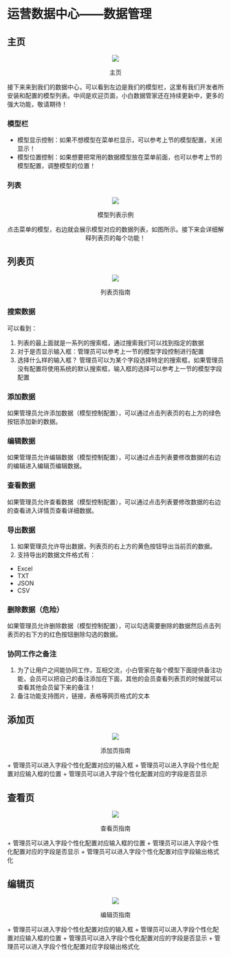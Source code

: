 # 运营数据中心——数据管理

## 主页
<div align="center">
<img src="http://cdn7.okayapi.com/89E670FD80BA98E7F7D7E81688123F32_20190524224749_ba878a3e0d9ce85c1178b198317b86d1.png">
<p align="center">主页</p>
</div>

接下来来到我们的数据中心，可以看到左边是我们的模型栏，这里有我们开发者所安装和配置的模型列表。中间是欢迎页面，小白数据管家还在持续更新中，更多的强大功能，敬请期待！

### 模型栏

+ 模型显示控制：如果不想模型在菜单栏显示，可以参考上节的模型配置，关闭显示！
+ 模型位置控制：如果想要把常用的数据模型放在菜单前面，也可以参考上节的模型配置，调整模型的位置！

### 列表

<div align="center">
<img src="http://cdn7.okayapi.com/89E670FD80BA98E7F7D7E81688123F32_20190524230124_9f91666d90c425f474b5d2e88445288f.png">
<p align="center">模型列表示例</p>
点击菜单的模型，右边就会展示模型对应的数据列表，如图所示。接下来会详细解释列表页的每个功能！
</div>

## 列表页

<div align="center">
<img src="http://cdn7.okayapi.com/89E670FD80BA98E7F7D7E81688123F32_20190524231726_8606ef271b6bf2d25841d700a7dabfaa.png">
<p align="center">列表页指南</p>
</div>

### 搜索数据
可以看到：
1. 列表的最上面就是一系列的搜索框，通过搜索我们可以找到指定的数据
2. 对于是否显示输入框：管理员可以参考上一节的模型字段控制进行配置
3. 选择什么样的输入框？ 管理员可以为某个字段选择特定的搜索框，如果管理员没有配置将使用系统的默认搜索框，输入框的选择可以参考上一节的模型字段配置


### 添加数据
如果管理员允许添加数据（模型控制配置），可以通过点击列表页的右上方的绿色按钮添加新的数据。


### 编辑数据
如果管理员允许编辑数据（模型控制配置），可以通过点击列表要修改数据的右边的编辑进入编辑页编辑数据。

### 查看数据
如果管理员允许查看数据（模型控制配置），可以通过点击列表要修改数据的右边的查看进入详情页查看详细数据。

### 导出数据
1. 如果管理员允许导出数据，列表页的右上方的黄色按钮导出当前页的数据。
2. 支持导出的数据文件格式有：
+ Excel
+ TXT
+ JSON
+ CSV




### 删除数据（**危险**）
如果管理员允许删除数据（模型控制配置），可以勾选需要删除的数据然后点击列表页的右下方的红色按钮删除勾选的数据。

### 协同工作之备注
1. 为了让用户之间能协同工作，互相交流，小白管家在每个模型下面提供备注功能，会员可以把自己的备注添加在下面，其他的会员查看列表页的时候就可以查看其他会员留下来的备注！
2. 备注功能支持图片，链接，表格等网页格式的文本

## 添加页
<div align="center">
<img src="http://cdn7.okayapi.com/89E670FD80BA98E7F7D7E81688123F32_20190524234505_0ecc05d9f0416c9d3d351384f7ffc5b8.png">
<p align="center">添加页指南</p>
</div>
+ 管理员可以进入字段个性化配置对应的输入框
+ 管理员可以进入字段个性化配置对应输入框的位置
+ 管理员可以进入字段个性化配置对应的字段是否显示


## 查看页
<div align="center">
<img src="http://cdn7.okayapi.com/89E670FD80BA98E7F7D7E81688123F32_20190524235445_ef6c5c04e5dcbdae405caa6d06ad3fd9.png">
<p align="center">查看页指南</p>
</div>
+ 管理员可以进入字段个性化配置对应输入框的位置
+ 管理员可以进入字段个性化配置对应的字段是否显示
+ 管理员可以进入字段个性化配置对应字段输出格式化

## 编辑页
<div align="center">
<img src="http://cdn7.okayapi.com/89E670FD80BA98E7F7D7E81688123F32_20190524235502_348d60a9ce62735e0cc0c8e0eaba6b68.png">
<p align="center">编辑页指南</p>
</div>
+ 管理员可以进入字段个性化配置对应的输入框
+ 管理员可以进入字段个性化配置对应输入框的位置
+ 管理员可以进入字段个性化配置对应的字段是否显示 
+ 管理员可以进入字段个性化配置对应字段输出格式化

